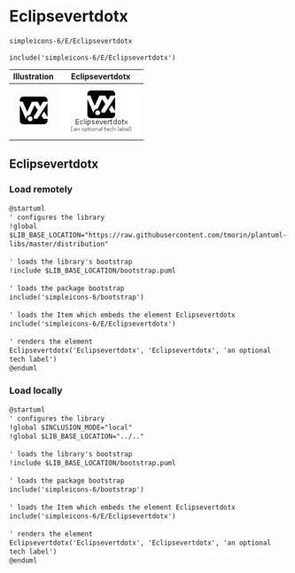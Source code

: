 # Eclipsevertdotx


```text
simpleicons-6/E/Eclipsevertdotx
```

```text
include('simpleicons-6/E/Eclipsevertdotx')
```



| Illustration | Eclipsevertdotx |
| :---: | :---: |
| ![illustration for Illustration](../../simpleicons-6/E/Eclipsevertdotx.png) | ![illustration for Eclipsevertdotx](../../simpleicons-6/E/Eclipsevertdotx.Local.png) |




## Eclipsevertdotx

### Load remotely
```plantuml
@startuml
' configures the library
!global $LIB_BASE_LOCATION="https://raw.githubusercontent.com/tmorin/plantuml-libs/master/distribution"

' loads the library's bootstrap
!include $LIB_BASE_LOCATION/bootstrap.puml

' loads the package bootstrap
include('simpleicons-6/bootstrap')

' loads the Item which embeds the element Eclipsevertdotx
include('simpleicons-6/E/Eclipsevertdotx')

' renders the element
Eclipsevertdotx('Eclipsevertdotx', 'Eclipsevertdotx', 'an optional tech label')
@enduml
```

### Load locally
```plantuml
@startuml
' configures the library
!global $INCLUSION_MODE="local"
!global $LIB_BASE_LOCATION="../.."

' loads the library's bootstrap
!include $LIB_BASE_LOCATION/bootstrap.puml

' loads the package bootstrap
include('simpleicons-6/bootstrap')

' loads the Item which embeds the element Eclipsevertdotx
include('simpleicons-6/E/Eclipsevertdotx')

' renders the element
Eclipsevertdotx('Eclipsevertdotx', 'Eclipsevertdotx', 'an optional tech label')
@enduml
```

